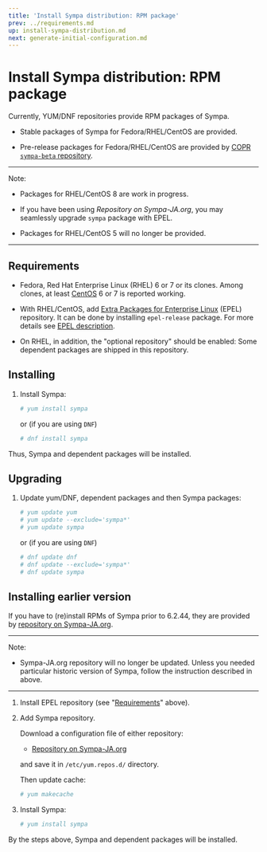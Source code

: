 ```yaml
---
title: 'Install Sympa distribution: RPM package'
prev: ../requirements.md
up: install-sympa-distribution.md
next: generate-initial-configuration.md
---
```


Install Sympa distribution: RPM package
=======================================

Currently, YUM/DNF repositories provide RPM packages of Sympa.

  * Stable packages of Sympa for Fedora/RHEL/CentOS are provided.

  * Pre-release packages for Fedora/RHEL/CentOS are provided by
    [COPR ``sympa-beta`` repository](https://copr.fedorainfracloud.org/coprs/xavierb/sympa-beta/).

----
Note:

  * Packages for RHEL/CentOS 8 are work in progress.

  * If you have been using _Repository on Sympa-JA.org_, you may
    seamlessly upgrade `sympa` package with EPEL.

  * Packages for RHEL/CentOS 5 will no longer be provided.

----

Requirements
------------

  * Fedora, Red Hat Enterprise Linux (RHEL) 6 or 7 or its clones.
    Among clones, at least [CentOS](https://www.centos.org/download/) 6 or 7
    is reported working.

  * With RHEL/CentOS, add
    [Extra Packages for Enterprise Linux](https://fedoraproject.org/wiki/EPEL)
    (EPEL) repository.  It can be done by installing ``epel-release``
    package.  For more details see
    [EPEL description](https://fedoraproject.org/wiki/EPEL#How_can_I_use_these_extra_packages.3F).

  * On RHEL, in addition, the "optional repository" should be enabled:
    Some dependent packages are shipped in this repository.

Installing
----------

  1. Install Sympa:
     ```bash
     # yum install sympa
     ```
     or (if you are using `DNF`)
     ```bash
     # dnf install sympa
     ```

Thus, Sympa and dependent packages will be installed.

Upgrading
---------

  1. Update yum/DNF, dependent packages and then Sympa packages:
     ```bash
     # yum update yum
     # yum update --exclude='sympa*'
     # yum update sympa
     ```
     or (if you are using `DNF`)
     ```bash
     # dnf update dnf
     # dnf update --exclude='sympa*'
     # dnf update sympa
     ```
Installing earlier version
--------------------------

If you have to (re)install RPMs of Sympa prior to 6.2.44, they are
provided by
[repository on Sympa-JA.org](http://sympa-ja.org/download/rhel/).

----
Note:

  * Sympa-JA.org repository will no longer be updated.
    Unless you needed particular historic version of Sympa,
    follow the instruction described in above.

----

  1. Install EPEL repository (see "[Requirements](#requirements)" above).

  2. Add Sympa repository.

     Download a configuration file of either repository:
     
       * [Repository on Sympa-JA.org](http://sympa-ja.org/download/rhel/sympa-ja.org.rhel.repo)

     and save it in ``/etc/yum.repos.d/`` directory.

     Then update cache:
     ```bash
     # yum makecache
     ```

  3. Install Sympa:
     ```bash
     # yum install sympa
     ```

By the steps above, Sympa and dependent packages will be installed.
